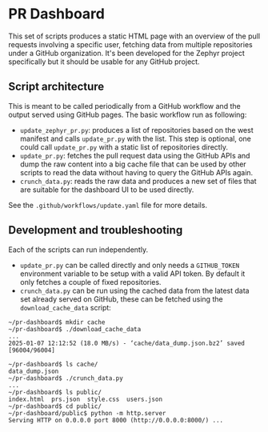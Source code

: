 # PR Dashboard

This set of scripts produces a static HTML page with an overview of the pull
requests involving a specific user, fetching data from multiple repositories
under a GitHub organization. It's been developed for the Zephyr project
specifically but it should be usable for any GitHub project.

## Script architecture

This is meant to be called periodically from a GitHub workflow and the output
served using GitHub pages. The basic workflow run as following:

- `update_zephyr_pr.py`: produces a list of repositories based on the west
  manifest and calls `update_pr.py` with the list. This step is optional, one
  could call `update_pr.py` with a static list of repositories directly.
- `update_pr.py`: fetches the pull request data using the GitHub APIs and dump
  the raw content into a big cache file that can be used by other scripts to
  read the data without having to query the GitHub APIs again.
- `crunch_data.py`: reads the raw data and produces a new set of files that are
  suitable for the dashboard UI to be used directly.

See the `.github/workflows/update.yaml` file for more details.

## Development and troubleshooting

Each of the scripts can run independently.

- `update_pr.py` can be called directly and only needs a `GITHUB_TOKEN`
  environment variable to be setup with a valid API token. By default it only
fetches a couple of fixed repositories.
- `crunch_data.py` can be run using the cached data from the latest data set
  already served on GitHub, these can be fetched using the
`download_cache_data` script:

```console
~/pr-dashboard$ mkdir cache
~/pr-dashboard$ ./download_cache_data 
...
2025-01-07 12:12:52 (18.0 MB/s) - ‘cache/data_dump.json.bz2’ saved [96004/96004]

~/pr-dashboard$ ls cache/
data_dump.json
~/pr-dashboard$ ./crunch_data.py
...
~/pr-dashboard$ ls public/
index.html  prs.json  style.css  users.json
~/pr-dashboard$ cd public/
~/pr-dashboard/public$ python -m http.server
Serving HTTP on 0.0.0.0 port 8000 (http://0.0.0.0:8000/) ...
```
